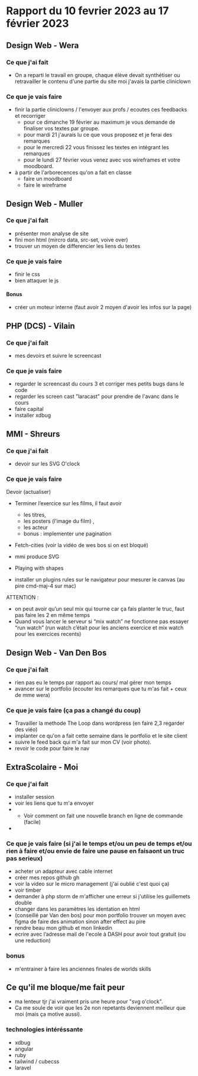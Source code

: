 # Rapport du 10 fevrier 2023 au 17 février 2023

## Design Web - Wera
### Ce que j'ai fait
- On a reparti le travail en groupe, chaque élève devait synthétiser ou retravailler le contenu d'une partie du site moi j'avais la partie cliniclown

### Ce que je vais faire
- finir la partie cliniclowns / l'envoyer aux profs / ecoutes ces feedbacks et recorriger
  - pour ce dimanche 19 février au maximum je vous demande de finaliser vos textes par groupe.
  - pour mardi 21 j'aurais lu ce que vous proposez et je ferai des remarques
  - pour le mercredi 22 vous finissez les textes en intégrant les remarques
  - pour le lundi 27 février vous venez avec vos wireframes et votre moodboard.
- à partir de l'arborecences qu'on a fait en classe
  - faire un moodboard
  - faire le wireframe
  

## Design Web - Muller
### Ce que j'ai fait
- présenter mon analyse de site
- fini mon html (mircro data, src-set, voive over)
- trouver un moyen de differencier les liens du textes
### Ce que je vais faire
- finir le css
- bien attaquer le js
#### Bonus
- créer un moteur interne (faut avoir 2 moyen d'avoir les infos sur la page)

## PHP (DCS) - Vilain
### Ce que j'ai fait
- mes devoirs et suivre le screencast
### Ce que je vais faire
- regarder le screencast du cours 3 et corriger mes petits bugs dans le code
- regarder les screen cast "laracast" pour prendre de l'avanc dans le cours
- faire capital
- installer xdbug

## MMI - Shreurs
### Ce que j'ai fait
- devoir sur les SVG O'clock
### Ce que je vais faire
Devoir (actualiser)

- Terminer l’exercice sur les films, il faut avoir
  - les titres,
  - les posters (l’image du film) ,
  - les acteur
  - bonus : implementer une pagination

- Fetch-cities (voir la vidéo de wes bos si on est bloqué)
- mmi produce SVG
- Playing with shapes
- installer un plugins rules sur le navigateur pour mesurer le canvas (au pire cmd-maj-4 sur mac)

ATTENTION :
- on peut avoir qu’un seul mix qui tourne car ça fais planter le truc, faut pas faire les 2 en même temps
- Quand vous lancer le serveur si “mix watch” ne fonctionne pas essayer “run watch” (run watch c’était pour les anciens exercice et mix watch pour les exercices recents)


## Design Web - Van Den Bos
### Ce que j'ai fait
- rien pas eu le temps par rapport au cours/ mal gérer mon temps
- avancer sur le portfolio (ecouter les remarques que tu m'as fait + ceux de mme wera)
### Ce que je vais faire (ça pas a changé du coup)
- Travailler la methode The Loop dans wordpress (en faire 2,3 regarder des viéo)
- implanter ce qu'on a fait cette semaine dans le portfolio et le site client
- suivre le feed back qui m'a fait sur mon CV (voir photo).
- revoir le code pour faire le nav

## ExtraScolaire - Moi
### Ce que j'ai fait
- installer session
- voir les liens que tu m'a envoyer 
- - Voir comment on fait une nouvelle branch en ligne de commande (facile)
- 
### Ce que je vais faire (si j'ai le temps et/ou un peu de temps et/ou rien à faire et/ou envie de faire une pause en faisaont un truc pas serieux)
- acheter un adapteur avec cable internet
- créer mes repos github gh
 - voir la video sur le micro management (j'ai oublié c'est quoi ça)
 - voir timber
 - demander à php storm de m'afficher une erreur si j'utilise les guillemets double
 - changer dans les paramètres les identation en html
 - (conseillé par Van den bos) pour mon portfolio trouver un moyen avec figma de faire des animation sinon after effect au pire
 - rendre beau mon github et mon linkedin
 - ecrire avec l’adresse mail de l'ecole à DASH pour avoir tout gratuit (ou une reduction)

### bonus
- m'entrainer à faire les anciennes finales de worlds skills

## Ce qu'il me bloque/me fait peur
- ma lenteur tjr j'ai vraiment pris une heure pour "svg o'clock".
- Ca me soule de voir que les 2e non repetants deviennent meilleur que moi (mais ça motive aussi).

### technologies intéréssante
- xdbug
- angular
- ruby
- tailwind / cubecss
- laravel







